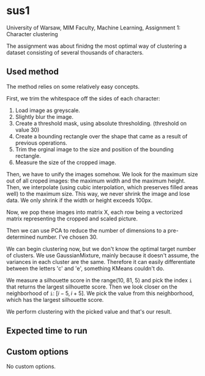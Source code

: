 # sus1
University of Warsaw, MIM Faculty, Machine Learning, Assignment 1: Character clustering

The assignment was about finidng the most optimal way of clustering a dataset consisting of several thousands of characters.

## Used method

The method relies on some relatively easy concepts.

First, we trim the whitespace off the sides of each character:

1. Load image as greyscale.
2. Slightly blur the image.
3. Create a threshold mask, using absolute thresholding. (threshold on value 30) 
4. Create a bounding rectangle over the shape that came as a result of previous operations.
5. Trim the orginal image to the size and position of the bounding rectangle.
6. Measure the size of the cropped image.

Then, we have to unify the images somehow.
We look for the maximum size out of all croped images: the maximum width and the maximum height.
Then, we interpolate (using cubic interpolation, which preserves filled areas well) to the maximum size.
This way, we never shrink the image and lose data.
We only shrink if the width or height exceeds 100px.

Now, we pop these images into matrix X, each row being a vectorized matrix representing the cropped and scaled picture.

Then we can use PCA to reduce the number of dimensions to a pre-determined number. I've chosen 30.

We can begin clustering now, but we don't know the optimal target number of clusters.
We use GaussianMixture, mainly because it doesn't assume, the variances in each cluster are the same.
Therefore it can easily differentiate between the letters 'c' and 'e', something KMeans couldn't do.

We measure a silhouette score in the range(10, 81, 5) and pick the index `i` that returns the largest silhouette score. 
Then we look closer on the neighborhood of `i`: $[i - 5, i + 5]$. We pick the value from this neighborhood, which has the largest silhouette score.

We perform clustering with the picked value and that's our result.

## Expected time to run


## Custom options
No custom options.
